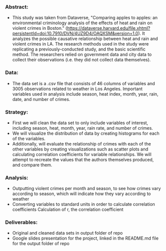 
### Abstract:

* This study was taken from Dataverse, "Comparing apples to apples: an environmental criminology analysis of the effects of heat and rain on violent crimes in Boston." (https://dataverse.harvard.edu/file.xhtml?persistentId=doi:10.7910/DVN/4UZ9D4/OAQXSM&version=1.0). It analyzes the possible causative relationship between heat and rain and violent crimes in LA. The research methods used in the study were replicating a previously-conducted study, and the basic scientific method. The researchers relied on government data and city data to collect their observations (i.e. they did not collect data themselves).

### Data:

* The data set is a .csv file that consists of 46 columns of  variables and 3005 observations related to weather in Los Angeles. Important variables used in analysis include season, heat index, month, year, rain, date, and number of crimes. 

### Strategy:

* First we will clean the data set to only include variables of interest, including season, heat, month, year, rain rate, and number of crimes.
* We will visualize the distribution of data by creating histograms for each of the variables.
* Additionally, will evaluate the relationship of crimes with each of the other variables by creating visualizations such as scatter plots and calculating correlation coefficients for variable relationships. 
We will attempt to recreate the values that the authors themselves produced, and compare them.

### Analysis:
* Outputting violent crimes per month and season, to see how crimes vary according to season, which will indicate how they vary according to weather
* Converting variables to standard units in order to calculate correlation coefficients
Calculation of r, the correlation coefficient 

### Deliverables:
* Original and cleaned data sets in output folder of repo 
* Google slides presentation for the project, linked in the README.md file for the output folder of repo




```python

```
